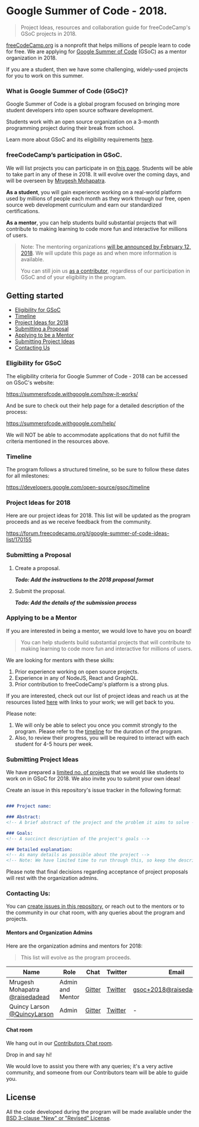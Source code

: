 # Google Summer of Code - 2018.

> Project Ideas, resources and collaboration guide for freeCodeCamp's GSoC projects in 2018.

[freeCodeCamp.org](https://freecodecamp.org) is a nonprofit that helps millions of people learn to code for free. We are applying for [Google Summer of Code](https://summerofcode.withgoogle.com/) (GSoC) as a mentor organization in 2018.

If you are a student, then we have some challenging, widely-used projects for you to work on this summer.

### What is Google Summer of Code (GSoC)?
Google Summer of Code is a global program focused on bringing more student developers into open source software development. 

Students work with an open source organization on a 3-month programming project during their break from school.

Learn more about GSoC and its eligibility requirements [here](https://summerofcode.withgoogle.com/how-it-works/).

### freeCodeCamp’s participation in GSoC.
We will list projects you can participate in on [this page](https://forum.freecodecamp.org/t/google-summer-of-code-ideas-list/170155). Students will be able to take part in any of these in 2018. It will evolve over the coming days, and will be overseen by [Mrugesh Mohapatra](https://github.com/raisedadead).

**As a student**, you will gain experience working on a real-world platform used by millions of people each month as they work through our free, open source web development curriculum and earn our standardized certifications.

**As a mentor**, you can help students build substantial projects that will contribute to making learning to code more fun and  interactive for millions of users.

> Note: The mentoring organizations [will be announced by February 12, 2018](https://developers.google.com/open-source/gsoc/timeline). We will update this page as and when more information is available.
>
> You can still join us [as a contributor](https://contribute.freecodecamp.org/), regardless of our participation in GSoC and of your eligibility in the program.

## Getting started

- [Eligibility for GSoC](#eligibility-for-gsoc)
- [Timeline](#timelines)
- [Project Ideas for 2018](#project-ideas-for-2018)
- [Submitting a Proposal](#submitting-a-proposal)
- [Applying to be a Mentor](#applying-to-be-a-mentor)
- [Submitting Project Ideas](#submitting-project-ideas)
- [Contacting Us](#contacting-us)


### Eligibility for GSoC

The eligibility criteria for Google Summer of Code - 2018 can be accessed on GSoC's website:

<https://summerofcode.withgoogle.com/how-it-works/>

And be sure to check out their help page for a detailed description of the process:

<https://summerofcode.withgoogle.com/help/>

We will NOT be able to accommodate applications that do not fulfill the criteria mentioned in the resources above.

### Timeline

The program follows a structured timeline, so be sure to follow these dates for all milestones:

<https://developers.google.com/open-source/gsoc/timeline>

### Project Ideas for 2018

Here are our project ideas for 2018. This list will be updated as the program proceeds and as we receive feedback from the community.

<https://forum.freecodecamp.org/t/google-summer-of-code-ideas-list/170155>

### Submitting a Proposal

1. Create a proposal.

   **_Todo: Add the instructions to the 2018 proposal format_**

2. Submit the proposal.

   **_Todo: Add the details of the submission process_**

### Applying to be a Mentor

If you are interested in being a mentor, we would love to have you on board!

> You can help students build substantial projects that will contribute to making learning to code more fun and interactive  for millions of users.

We are looking for mentors with these skills:

1. Prior experience working on open source projects.
2. Experience in any of NodeJS, React and GraphQL.
3. Prior contribution to freeCodeCamp's platform is a strong plus.

If you are interested, check out our list of project ideas and reach us at the resources listed [here](#contacting-us) with links to your work; we will get back to you.

Please note:

1. We will only be able to select you once you commit strongly to the program. Please refer to the [timeline](#timelines) for the duration of the program.
2. Also, to review their progress, you will be required to interact with each student for 4-5 hours per week.

### Submitting Project Ideas

We have prepared a [limited no. of projects](https://forum.freecodecamp.org/t/google-summer-of-code-ideas-list/170155) that we would like students to work on in GSoC for 2018. We also invite you to submit your own ideas!

Create an issue in this repository's issue tracker in the following format:

```md

### Project name:

### Abstract:
<!-- A brief abstract of the project and the problem it aims to solve -->

### Goals:
<!-- A succinct description of the project's goals -->

### Detailed explanation:
<!-- As many details as possible about the project -->
<!-- Note: We have limited time to run through this, so keep the description in small bullet points, but feel free to add as many sections as you see fit -->

```

Please note that final decisions regarding acceptance of project proposals will rest with the organization admins.

### Contacting Us:

You can [create issues in this repository](https://github.com/freeCodeCamp/gsoc/issues/new), or reach out to the mentors or to the community in our chat room, with any queries about the program and projects.

#### Mentors and Organization Admins

Here are the organization admins and mentors for 2018: 

> This list will evolve as the program proceeds.

| Name | Role | Chat | Twitter | Email |
|---|---|---|---|---|
| Mrugesh Mohapatra [@raisedadead](https://github.com/raisedadead) | Admin and Mentor | [Gitter](https://gitter.im/raisedadead) | [Twitter](https://twitter.com/raisedadead) | [gsoc+2018@raisedadead.com](mailto:gsoc+2018@raisedadead.com) |
| Quincy Larson [@QuincyLarson](https://github.com/QuincyLarson) | Admin | [Gitter](https://gitter.im/QuincyLarson) | [Twitter](https://twitter.com/ossia) | - |

#### Chat room

We hang out in our [Contributors Chat room](https://gitter.im/FreeCodeCamp/Contributors).

Drop in and say hi!

We would love to assist you there with any queries; it's a very active community, and someone from our Contributors team will be able to guide you.

## License

All the code developed during the program will be made available under the [BSD 3-clause "New" or "Revised" License](LICENSE).
